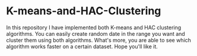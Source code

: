 # K-means-and-HAC-Clustering
In this repository I have implemented both K-means and HAC clustering algorithms. You can easily create random date in the range you want and cluster them using both algorithms. What's more, you are able to see which algorithm works faster on a certain dataset. Hope you'll like it.
